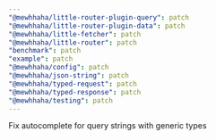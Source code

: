 ```yaml
---
"@mewhhaha/little-router-plugin-query": patch
"@mewhhaha/little-router-plugin-data": patch
"@mewhhaha/little-fetcher": patch
"@mewhhaha/little-router": patch
"benchmark": patch
"example": patch
"@mewhhaha/config": patch
"@mewhhaha/json-string": patch
"@mewhhaha/typed-request": patch
"@mewhhaha/typed-response": patch
"@mewhhaha/testing": patch
---
```


Fix autocomplete for query strings with generic types
